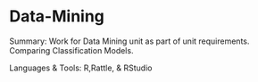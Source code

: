 # Data-Mining

Summary: Work for Data Mining unit as part of unit requirements. Comparing Classification Models.

Languages & Tools: R,Rattle, & RStudio
